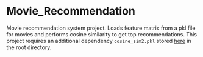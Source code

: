 # Movie_Recommendation
Movie recommendation system project. Loads feature matrix from a pkl file for movies and performs cosine similarity to get top recommendations.
This project requires an additional dependency `cosine_sim2.pkl` stored [here](https://drive.google.com/drive/folders/1W631BVPLT3B4nf0u-a_Ol8Qa4h5nmrj-?usp=sharing) in the root directory.
